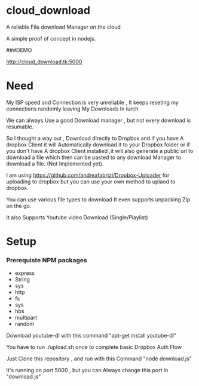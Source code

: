 cloud_download
==============

A reliable File download Manager on the cloud 

A simple proof of concept in nodejs.



###DEMO

http://cloud_download.tk:5000

Need
====
My ISP speed and Connection is very unreliable , It keeps reseting my connections randomly leaving My Downloads In lurch

We can always Use a good Download manager , but not every download is resumable.

So I thought a way out , Download directly to Dropbox and if you have A dropbox Client it will Automatically download it to your Dropbox folder or if you don't have A dropbox Client installed ,it will also generate a public url to download a file which then can be pasted to any download Manager to download a file. (Not Implemented yet).

I am using https://github.com/andreafabrizi/Dropbox-Uploader for uploading to dropbox but you can use your own method to uplaod to dropbox.

You can use various file types to download 
It even supports unpacking Zip on the go.

It also Supports Youtube video Download (Single/Playlist)  


Setup
======

### Prerequiste NPM packages

 * express 
 * String
 * sys
 * http
 * fs
 * sys
 * hbs
 * multipart
 * random


Download youtube-dl with this command "apt-get install youtube-dl"

You have to run ./upload.sh once to complete basic Dropbox Auth Flow

Just Clone this repository , and run with this Command "node download.js"

It's running on port 5000 , but you can Always change this port in "download.js"
